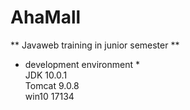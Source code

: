 # AhaMall
** Javaweb training in junior semester **

* development environment *</br>
JDK 10.0.1</br>
Tomcat 9.0.8</br>
win10 17134<br>
